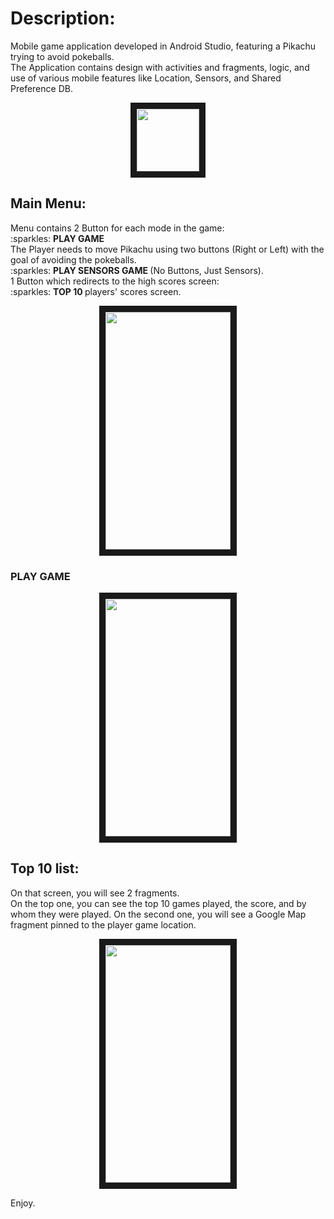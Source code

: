 <h1>Description:</h1>
Mobile game application developed in Android Studio, featuring a Pikachu trying to avoid pokeballs.<br />
The Application contains design with activities and fragments, logic, and use of various mobile features like Location, Sensors, and Shared Preference DB.

<p align="center">
<img src="https://github.com/MayaGembom/Pikachu_Game/blob/master/Screenshots/ic_launcher_foreground.png" width="100" height="100" border="10"/>
</p>

<h2>Main Menu:</h2>
Menu contains 2 Button for each mode in the game: <br />
:sparkles: <strong>PLAY GAME </strong> <br />
 The Player needs to move Pikachu using two buttons (Right or Left) with the goal of avoiding the pokeballs.<br />
:sparkles: <strong> PLAY SENSORS GAME </strong> (No Buttons, Just Sensors).  <br />
1 Button which redirects to the high scores screen: <br />
:sparkles: <strong> TOP 10 </strong> players' scores screen.

<p align="center">
<img src="https://github.com/MayaGembom/Pikachu_Game/blob/master/Screenshots/activity_start.png" width="200" height="380" border="10"/>
</p>

<h3>PLAY GAME</h3>
<p align="center">
<img src="https://github.com/MayaGembom/Pikachu_Game/blob/master/Screenshots/PLAY_GAME.gif" width="200" height="380" border="10"/>
</p>

<h2>Top 10 list:</h2>
On that screen, you will see 2 fragments. <br />On the top one, you can see the top 10 games played, the score, and by whom they were played.
On the second one, you will see a Google Map fragment pinned to the player game location.

<p align="center">
<img src="https://github.com/MayaGembom/Pikachu_Game/blob/master/Screenshots/activity_top_ten.jpg" width="200" height="380" border="10"/>
</p>


Enjoy.
